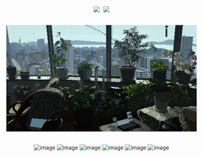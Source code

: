 <div align="center">
  <div style="display: flex; justify-content: center; gap: 10px;">
    <a href="https://github.com/JoshuaThadi/yeho.net">
        <img width=395 src="https://github-readme-stats.vercel.app/api/pin/?username=qooberrie&repo=countdown&theme=dark&title_color=ffffff&icon_color=ffffff&text_color=769dd5&bg_color=0d1117" /></a>
    <a href="https://github.com/JoshuaThadi/Whatsapp-Automation">
        <img width=395 src="https://github-readme-stats.vercel.app/api/pin/?username=qooberrie&repo=ivenini&theme=dark&title_color=ffffff&icon_color=ffffff&text_color=769dd5&bg_color=0d1117" /></a>
    </a>
</div>

  <img src="https://www.animatedimages.org/data/media/562/animated-line-image-0184.gif" width="1920" height=0.4/>

<a href=""><img src="https://github.com/JoshuaThadi/Wall-E-Desk/blob/main/Apple/707b35e5-a9d5-4dd0-839c-fbbb38f27152.gif" alt="Fallout GIF" style="width:auto; height:auto"/></a>
<img src="https://www.animatedimages.org/data/media/562/animated-line-image-0184.gif" width="1920" height=0.4/>

![image](https://img.shields.io/badge/GitHub-100000?style=for-the-badge&logo=github&logoColor=white)
![image](https://img.shields.io/badge/-Visual%20Studio%20Code-333333?style=for-the-badge&logo=visual-studio-code&logoColor=007ACC)
![image](https://img.shields.io/badge/JavaScript-F7DF1E?style=for-the-badge&logo=javascript&logoColor=black)
![image](https://img.shields.io/badge/Python-14354C?style=for-the-badge&logo=python&logoColor=white)
![image](https://img.shields.io/badge/CSS3-1572B6?style=for-the-badge&logo=css3&logoColor=white)
![image](https://img.shields.io/badge/HTML5-E34F26?style=for-the-badge&logo=html5&logoColor=white)
